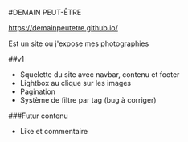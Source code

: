 #DEMAIN PEUT-ÊTRE

 https://demainpeutetre.github.io/

Est un site ou j'expose mes photographies

##v1

- Squelette du site avec navbar, contenu et footer
- Lightbox au clique sur les images
- Pagination
- Système de filtre par tag (bug à corriger)

###Futur contenu

- Like et commentaire
